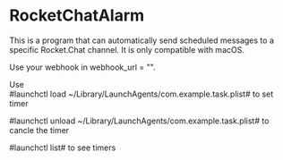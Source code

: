 # RocketChatAlarm
This is a program that can automatically send scheduled messages to a specific Rocket.Chat channel. It is only compatible with macOS.

Use your webhook in webhook_url = "".

Use   
  #launchctl load ~/Library/LaunchAgents/com.example.task.plist#
   to set timer

  #launchctl unload ~/Library/LaunchAgents/com.example.task.plist#
   to cancle the timer

  #launchctl list#
   to see timers
